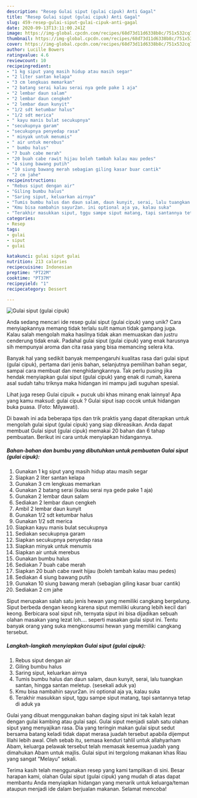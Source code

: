 ```yaml
---
description: "Resep Gulai siput (gulai cipuk) Anti Gagal"
title: "Resep Gulai siput (gulai cipuk) Anti Gagal"
slug: 459-resep-gulai-siput-gulai-cipuk-anti-gagal
date: 2020-09-13T13:11:00.241Z
image: https://img-global.cpcdn.com/recipes/68d73d11d6338b8c/751x532cq70/gulai-siput-gulai-cipuk-foto-resep-utama.jpg
thumbnail: https://img-global.cpcdn.com/recipes/68d73d11d6338b8c/751x532cq70/gulai-siput-gulai-cipuk-foto-resep-utama.jpg
cover: https://img-global.cpcdn.com/recipes/68d73d11d6338b8c/751x532cq70/gulai-siput-gulai-cipuk-foto-resep-utama.jpg
author: Lucille Bowers
ratingvalue: 4.6
reviewcount: 10
recipeingredient:
- "1 kg siput yang masih hidup atau masih segar"
- "2 liter santan kelapa"
- "3 cm lengkuas memarkan"
- "2 batang serai kalau serai nya gede pake 1 aja"
- "2 lembar daun salam"
- "2 lembar daun cengkeh"
- "2 lembar daun kunyit"
- "1/2 sdt ketumbar halus"
- "1/2 sdt merica"
- " kayu manis bulat secukupnya"
- "secukupnya garam"
- "secukupnya penyedap rasa"
- " minyak untuk menumis"
- " air untuk merebus"
- " bumbu halus"
- "7 buah cabe merah"
- "20 buah cabe rawit hijau boleh tambah kalau mau pedes"
- "4 siung bawang putih"
- "10 siung bawang merah sebagian giling kasar buar cantik"
- "2 cm jahe"
recipeinstructions:
- "Rebus siput dengan air"
- "Giling bumbu halus"
- "Saring siput, keluarkan airnya"
- "Tumis bumbu halus dan daun salam, daun kunyit, serai, lalu tuangkan santan, hingga santan meletup. (sesekali aduk ya)"
- "Kmu bisa nambahin sayur2an. ini optional aja ya, kalau suka"
- "Terakhir masukkan siput, tggu sampe siput matang, tapi santannya tetap di aduk ya"
categories:
- Resep
tags:
- gulai
- siput
- gulai

katakunci: gulai siput gulai 
nutrition: 213 calories
recipecuisine: Indonesian
preptime: "PT22M"
cooktime: "PT37M"
recipeyield: "1"
recipecategory: Dessert

---
```



![Gulai siput (gulai cipuk)](https://img-global.cpcdn.com/recipes/68d73d11d6338b8c/751x532cq70/gulai-siput-gulai-cipuk-foto-resep-utama.jpg)

Anda sedang mencari ide resep gulai siput (gulai cipuk) yang unik? Cara menyiapkannya memang tidak terlalu sulit namun tidak gampang juga. Kalau salah mengolah maka hasilnya tidak akan memuaskan dan justru cenderung tidak enak. Padahal gulai siput (gulai cipuk) yang enak harusnya sih mempunyai aroma dan cita rasa yang bisa memancing selera kita.

Banyak hal yang sedikit banyak mempengaruhi kualitas rasa dari gulai siput (gulai cipuk), pertama dari jenis bahan, selanjutnya pemilihan bahan segar, sampai cara membuat dan menghidangkannya. Tak perlu pusing jika hendak menyiapkan gulai siput (gulai cipuk) yang enak di rumah, karena asal sudah tahu triknya maka hidangan ini mampu jadi suguhan spesial.

Lihat juga resep Gulai cipuik + pucuk ubi khas minang enak lainnya! Apa yang kamu maksud: gulai cipuk ? Gulai siput isap cocok untuk hidangan buka puasa. (Foto: Milyawati).


Di bawah ini ada beberapa tips dan trik praktis yang dapat diterapkan untuk mengolah gulai siput (gulai cipuk) yang siap dikreasikan. Anda dapat membuat Gulai siput (gulai cipuk) memakai 20 bahan dan 6 tahap pembuatan. Berikut ini cara untuk menyiapkan hidangannya.

<!--inarticleads1-->

##### Bahan-bahan dan bumbu yang dibutuhkan untuk pembuatan Gulai siput (gulai cipuk):

1. Gunakan 1 kg siput yang masih hidup atau masih segar
1. Siapkan 2 liter santan kelapa
1. Gunakan 3 cm lengkuas memarkan
1. Gunakan 2 batang serai (kalau serai nya gede pake 1 aja)
1. Gunakan 2 lembar daun salam
1. Sediakan 2 lembar daun cengkeh
1. Ambil 2 lembar daun kunyit
1. Gunakan 1/2 sdt ketumbar halus
1. Gunakan 1/2 sdt merica
1. Siapkan  kayu manis bulat secukupnya
1. Sediakan secukupnya garam
1. Siapkan secukupnya penyedap rasa
1. Siapkan  minyak untuk menumis
1. Siapkan  air untuk merebus
1. Gunakan  bumbu halus
1. Sediakan 7 buah cabe merah
1. Siapkan 20 buah cabe rawit hijau (boleh tambah kalau mau pedes)
1. Sediakan 4 siung bawang putih
1. Gunakan 10 siung bawang merah (sebagian giling kasar buar cantik)
1. Sediakan 2 cm jahe


Siput merupakan salah satu jenis hewan yang memiliki cangkang bergelung. Siput berbeda dengan keong karena siput memiliki ukurang lebih kecil dari keong. Berbicara soal siput nih, ternyata siput ini bisa dijadikan sebuah olahan masakan yang lezat loh…. seperti masakan gulai siput ini. Tentu banyak orang yang suka mengkonsumsi hewan yang memiliki cangkang tersebut. 

<!--inarticleads2-->

##### Langkah-langkah menyiapkan Gulai siput (gulai cipuk):

1. Rebus siput dengan air
1. Giling bumbu halus
1. Saring siput, keluarkan airnya
1. Tumis bumbu halus dan daun salam, daun kunyit, serai, lalu tuangkan santan, hingga santan meletup. (sesekali aduk ya)
1. Kmu bisa nambahin sayur2an. ini optional aja ya, kalau suka
1. Terakhir masukkan siput, tggu sampe siput matang, tapi santannya tetap di aduk ya


Gulai yang dibuat menggunakan bahan daging siput ini tak kalah lezat dengan gulai kambing atau gulai sapi. Gulai siput menjadi salah satu olahan siput yang menyajikan rasa. Dia yang teringin makan gulai siput sedut bersama batang keladi tidak dapat merasa juadah tersebut apabila dijemput Illahi lebih awal. Oleh sebab itu, semasa kenduri tahlil untuk allahyarham Abam, keluarga pelawak tersebut telah memasak kesemua juadah yang dimahukan Abam untuk majlis. Gulai siput ini tergolong makanan khas Riau yang sangat &#34;Melayu&#34; sekali. 

Terima kasih telah menggunakan resep yang kami tampilkan di sini. Besar harapan kami, olahan Gulai siput (gulai cipuk) yang mudah di atas dapat membantu Anda menyiapkan hidangan yang menarik untuk keluarga/teman ataupun menjadi ide dalam berjualan makanan. Selamat mencoba!
